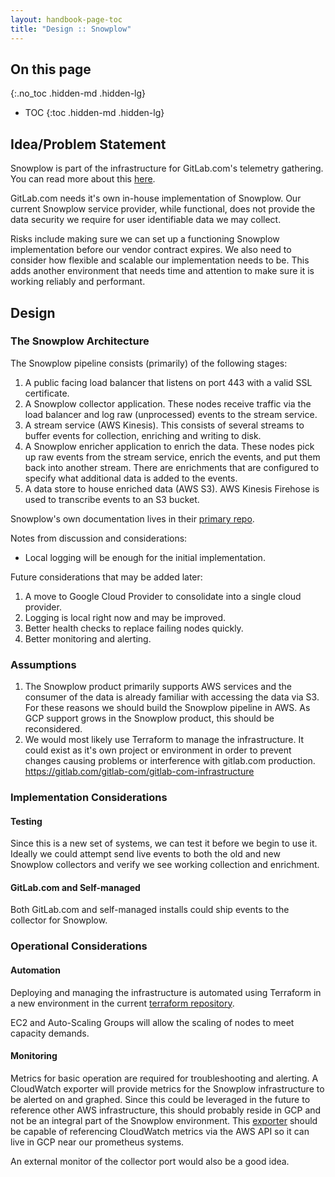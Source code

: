 ```yaml
---
layout: handbook-page-toc
title: "Design :: Snowplow"
---
```


## On this page
{:.no_toc .hidden-md .hidden-lg}

- TOC
{:toc .hidden-md .hidden-lg}

## Idea/Problem Statement

Snowplow is part of the infrastructure for GitLab.com's telemetry gathering.
You can read more about this
[here](https://gitlab.com/gitlab-org/telemetry/issues/12).

GitLab.com needs it's own in-house implementation of Snowplow. Our current
Snowplow service provider, while functional, does not provide the data
security we require for user identifiable data we may collect.

Risks include making sure we can set up a functioning Snowplow implementation
before our vendor contract expires. We also need to consider how flexible and
scalable our implementation needs to be. This adds another environment that
needs time and attention to make sure it is working reliably and performant.

## Design

### The Snowplow Architecture
The Snowplow pipeline consists (primarily) of the following stages:
1. A public facing load balancer that listens on port 443 with a valid SSL
  certificate.
1. A Snowplow collector application. These nodes receive traffic via
  the load balancer and log raw (unprocessed) events to the stream service.
1. A stream service (AWS Kinesis). This consists of several streams to buffer
  events for collection, enriching and writing to disk.
1. A Snowplow enricher application to enrich the data. These nodes pick up
  raw events from the stream service, enrich the events, and put them back
  into another stream. There are enrichments that are configured to specify
  what additional data is added to the events.
1. A data store to house enriched data (AWS S3). AWS Kinesis Firehose is
  used to transcribe events to an S3 bucket.

Snowplow's own documentation lives in their [primary repo](https://github.com/snowplow/snowplow/#snowplow-technology-101).

Notes from discussion and considerations:
* Local logging will be enough for the initial implementation.

Future considerations that may be added later:
1. A move to Google Cloud Provider to consolidate into a single cloud provider.
1. Logging is local right now and may be improved.
1. Better health checks to replace failing nodes quickly.
1. Better monitoring and alerting.

### Assumptions
1. The Snowplow product primarily supports AWS services and the consumer of
the data is already familiar with accessing the data via S3. For these reasons
we should build the Snowplow pipeline in AWS. As GCP support grows in the
Snowplow product, this should be reconsidered.
1. We would most likely use Terraform to manage the infrastructure. It could
exist as it's own project or environment in order to prevent changes causing
problems or interference with gitlab.com production.
https://gitlab.com/gitlab-com/gitlab-com-infrastructure

### Implementation Considerations

#### Testing

Since this is a new set of systems, we can test it before we begin to use it.
Ideally we could attempt send live events to both the old and new Snowplow
collectors and verify we see working collection and enrichment.

#### GitLab.com and Self-managed

Both GitLab.com and self-managed installs could ship events to the collector
for Snowplow.

### Operational Considerations

#### Automation

Deploying and managing the infrastructure is automated using Terraform in a
new environment in the current
[terraform repository](https://gitlab.com/gitlab-com/gitlab-com-infrastructure).

EC2 and Auto-Scaling Groups will allow the scaling of nodes to meet capacity
demands.

####  Monitoring

Metrics for basic operation are required for troubleshooting and alerting. A
CloudWatch exporter will provide metrics for the Snowplow infrastructure to
be alerted on and graphed. Since this could be leveraged in the future to
reference other AWS infrastructure, this should probably reside in GCP and not
be an integral part of the Snowplow environment. This
[exporter](https://github.com/prometheus/cloudwatch_exporter) should be
capable of referencing CloudWatch metrics via the AWS API so it can live in
GCP near our prometheus systems.

An external monitor of the collector port would also be a good idea.
